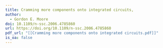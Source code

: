 ```yaml
---
title: Cramming more components onto integrated circuits,
author:
  - Gordon E. Moore
doi: 10.1109/n-ssc.2006.4785860
url: https://doi.org/10.1109/n-ssc.2006.4785860
pdf_url: "[[Cramming more components onto integrated circuits.pdf]]"
is_oa: false
---
```

